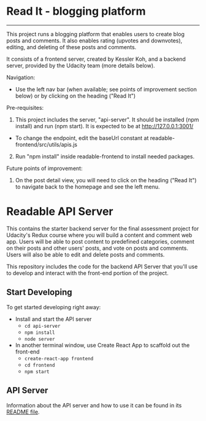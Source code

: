 # Read It - blogging platform
___________________________

This project runs a blogging platform that enables users to create blog posts and comments. It also enables rating (upvotes and downvotes), editing, and deleting of these posts and comments.

It consists of a frontend server, created by Kessler Koh, and a backend server, provided by the Udacity team (more details below).

Navigation:
- Use the left nav bar (when available; see points of improvement section below)
or by clicking on the heading ("Read It")

Pre-requisites:
1. This project includes the server, "api-server". It should be installed (npm install)
and run (npm start). It is expected to be at http://127.0.0.1:3001/
  - To change the endpoint, edit the baseUrl constant
    at readable-frontend/src/utils/apis.js
2. Run "npm install" inside readable-frontend to install needed packages.

Future points of improvement:
1. On the post detail view, you will need to click on the heading ("Read It")
to navigate back to the homepage and see the left menu.


# Readable API Server

This contains the starter backend server for the final assessment project for Udacity's Redux course where you will build a content and comment web app. Users will be able to post content to predefined categories, comment on their posts and other users' posts, and vote on posts and comments. Users will also be able to edit and delete posts and comments.

This repository includes the code for the backend API Server that you'll use to develop and interact with the front-end portion of the project.

## Start Developing

To get started developing right away:

* Install and start the API server
    - `cd api-server`
    - `npm install`
    - `node server`
* In another terminal window, use Create React App to scaffold out the front-end
    - `create-react-app frontend`
    - `cd frontend`
    - `npm start`

## API Server

Information about the API server and how to use it can be found in its [README file](api-server/README.md).
